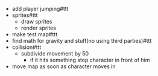 - add player jumping#ttt
- sprites#ttt
	- draw sprites
	- render sprites
- make test map#ttt
- find math for gravity and stuff(no using third parties)#ttt
- collision#ttt
	- subdivide movement by 50
		- if it hits something stop character in front of him
- move map as soon as character moves in